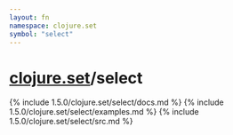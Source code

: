 ```yaml
---
layout: fn
namespace: clojure.set
symbol: "select"
---
```


# [clojure.set](../)/select

{% include 1.5.0/clojure.set/select/docs.md %}
{% include 1.5.0/clojure.set/select/examples.md %}
{% include 1.5.0/clojure.set/select/src.md %}


